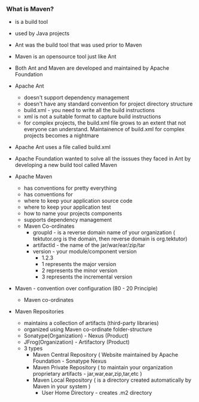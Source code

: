 ### What is Maven?
- is a build tool
- used by Java projects
- Ant was the build tool that was used prior to Maven
- Maven is an opensource tool just like Ant
- Both Ant and Maven are developed and maintained by Apache Foundation
- Apache Ant
    - doesn't support dependency management
    - doesn't have any standard convention for project directory structure
    - build.xml - you need to write all the build instructions
    - xml is not a suitable format to capture build instructions
    - for complex projects, the build.xml file grows to an extent that not everyone can understand. Maintainence of build.xml
      for complex projects becomes a nightmare
- Apache Ant uses a file called build.xml
- Apache Foundation wanted to solve all the isssues they faced in Ant by developing a new build tool called Maven
- Apache Maven
   - has conventions for pretty everything
   - has conventions for 
   -   where to keep your application source code
   -   where to keep your application test
   -   how to name your projects components
   - supports dependency management
   - Maven Co-ordinates
      - groupId - is a reverse domain name of your organization ( tektutor.org is the domain, then reverse domain is org.tektutor)
      - artifactId - the name of the jar/war/ear/zip/tar 
      - version - your module/component version
         - 1.2.3
         - 1 represents the major version
         - 2 represents the minor version
         - 3 represents the incremental version

- Maven - convention over configuration (80 - 20 Principle)
   - Maven co-ordinates
- Maven Repositories
  - maintains a collection of artifacts (third-party libraries)
  - organized using Maven co-ordinate folder-structure
  - Sonatype(Organization) - Nexus (Product)
  - JFrog(Organization) - Artifactory (Product)
  - 3 types
     - Maven Central Repository ( Website maintained by Apache Foundation - Sonatype Nexus 
     - Maven Private Repository ( to maintain your organization proprietary artifacts - jar,war,ear,zip,tar,etc )
     - Maven Local Repository ( is a directory created automatically by Maven in your system )
        - User Home Directory - creates .m2 directory
